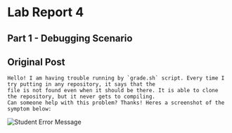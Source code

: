 # Lab Report 4
## Part 1 - Debugging Scenario
## Original Post
```
Hello! I am having trouble running by `grade.sh` script. Every time I try putting in any repository, it says that the
file is not found even when it should be there. It is able to clone the repository, but it never gets to compiling.
Can someone help with this problem? Thanks! Heres a screenshot of the symptom below:
```
![Student Error Message]()
